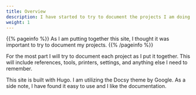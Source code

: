 ```yaml
---
title: Overview
description: I have started to try to document the projects I am doing on both YouTube and offline. 
weight: 1
---
```


{{% pageinfo %}}
As I am putting together this site, I thought it was important to try to document my projects. 
{{% /pageinfo %}}


For the most part I will try to document each project as I put it together. This will include references, tools, printers, settings, and anything else I need to remember. 

This site is built with Hugo. I am utilizing the Docsy theme by Google. As a side note, I have found it easy to use and I like the documentation. 



